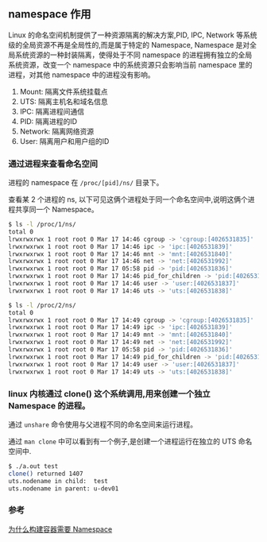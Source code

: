 ## namespace 作用

Linux 的命名空间机制提供了一种资源隔离的解决方案,PID, IPC, Network 等系统级的全局资源不再是全局性的,而是属于特定的 Namespace, Namespace 是对全局系统资源的一种封装隔离，使得处于不同 namespace 的进程拥有独立的全局系统资源，改变一个 namespace 中的系统资源只会影响当前 namespace 里的进程，对其他 namespace 中的进程没有影响。

1. Mount: 隔离文件系统挂载点
2. UTS: 隔离主机名和域名信息
3. IPC: 隔离进程间通信
4. PID: 隔离进程的ID
5. Network: 隔离网络资源
6. User: 隔离用户和用户组的ID

### 通过进程来查看命名空间

进程的 namespace 在 `/proc/[pid]/ns/` 目录下。

查看某 2 个进程的 ns, 以下可见这俩个进程处于同一个命名空间中,说明这俩个进程共享同一个 Namespace。

```bash
$ ls -l /proc/1/ns/
total 0
lrwxrwxrwx 1 root root 0 Mar 17 14:46 cgroup -> 'cgroup:[4026531835]'
lrwxrwxrwx 1 root root 0 Mar 17 14:46 ipc -> 'ipc:[4026531839]'
lrwxrwxrwx 1 root root 0 Mar 17 14:46 mnt -> 'mnt:[4026531840]'
lrwxrwxrwx 1 root root 0 Mar 17 14:46 net -> 'net:[4026531992]'
lrwxrwxrwx 1 root root 0 Mar 17 05:58 pid -> 'pid:[4026531836]'
lrwxrwxrwx 1 root root 0 Mar 17 14:46 pid_for_children -> 'pid:[4026531836]'
lrwxrwxrwx 1 root root 0 Mar 17 14:46 user -> 'user:[4026531837]'
lrwxrwxrwx 1 root root 0 Mar 17 14:46 uts -> 'uts:[4026531838]'

$ ls -l /proc/2/ns/
total 0
lrwxrwxrwx 1 root root 0 Mar 17 14:49 cgroup -> 'cgroup:[4026531835]'
lrwxrwxrwx 1 root root 0 Mar 17 14:49 ipc -> 'ipc:[4026531839]'
lrwxrwxrwx 1 root root 0 Mar 17 14:49 mnt -> 'mnt:[4026531840]'
lrwxrwxrwx 1 root root 0 Mar 17 14:49 net -> 'net:[4026531992]'
lrwxrwxrwx 1 root root 0 Mar 17 05:58 pid -> 'pid:[4026531836]'
lrwxrwxrwx 1 root root 0 Mar 17 14:49 pid_for_children -> 'pid:[4026531836]'
lrwxrwxrwx 1 root root 0 Mar 17 14:49 user -> 'user:[4026531837]'
lrwxrwxrwx 1 root root 0 Mar 17 14:49 uts -> 'uts:[4026531838]'
```

### linux 内核通过 clone() 这个系统调用,用来创建一个独立 Namespace 的进程。

通过 `unshare` 命令使用与父进程不同的命名空间来运行进程。

通过 `man clone` 中可以看到有一个例子,是创建一个进程运行在独立的 UTS 命名空间中.

```bash
$ ./a.out test
clone() returned 1407
uts.nodename in child:  test
uts.nodename in parent: u-dev01
```

### 参考

[为什么构建容器需要 Namespace](http://learn.lianglianglee.com/%E4%B8%93%E6%A0%8F/%E7%94%B1%E6%B5%85%E5%85%A5%E6%B7%B1%E5%90%83%E9%80%8F%20Docker-%E5%AE%8C/09%20%20%E8%B5%84%E6%BA%90%E9%9A%94%E7%A6%BB%EF%BC%9A%E4%B8%BA%E4%BB%80%E4%B9%88%E6%9E%84%E5%BB%BA%E5%AE%B9%E5%99%A8%E9%9C%80%E8%A6%81%20Namespace%20%EF%BC%9F.md)

